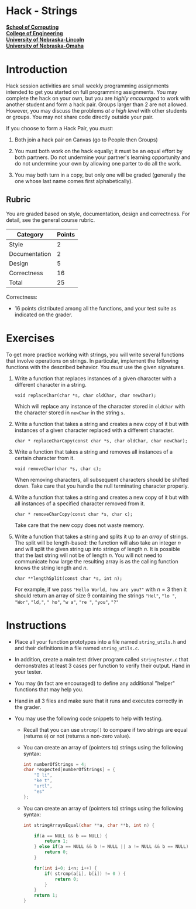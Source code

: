 # Hack - Strings
**[School of Computing](https://computing.unl.edu/)**  
**[College of Engineering](https://engineering.unl.edu/)**  
**[University of Nebraska-Lincoln](https://unl.edu)**  
**[University of Nebraska-Omaha](https://http://unomaha.edu/)**  

# Introduction

Hack session activities are small weekly programming assignments
intended to get you started on full programming assignments. You may
complete the hack on your own, but you are *highly encouraged* to work
with another student and form a hack pair. Groups larger than 2 are not
allowed. However, you may discuss the problems *at a high level* with
other students or groups. You may not share code directly outside your
pair.

If you choose to form a Hack Pair, you *must*:

1.  Both join a hack pair on Canvas (go to People then Groups)

2.  You must both work on the hack equally; it must be an equal effort
    by both partners. Do not undermine your partner's learning
    opportunity and do not undermine your own by allowing one parter to
    do all the work.

3.  You may both turn in a copy, but only one will be graded (generally
    the one whose last name comes first alphabetically).

## Rubric

You are graded based on style, documentation, design and correctness.
For detail, see the general course rubric.

| Category      | Points |
|---------------|--------|
| Style         | 2      |
| Documentation | 2      |
| Design        | 5      |
| Correctness   | 16     |
| Total         | 25     |

Correctness:

-   16 points distributed among all the functions, and your test suite as
    indicated on the grader.

# Exercises

To get more practice working with strings, you will write several
functions that involve operations on strings. In particular, implement
the following functions with the described behavior. You *must* use the
given signatures.

1.  Write a function that replaces instances of a given character with a
    different character in a string.

    `void replaceChar(char *s, char oldChar, char newChar);`

    Which will replace any instance of the character stored in
    `oldChar` with the character stored in `newChar` in the
    string `s`.

2.  Write a function that takes a string and creates a new copy of it
    but with instances of a given character replaced with a different
    character.

    `char * replaceCharCopy(const char *s, char oldChar, char newChar);`

3.  Write a function that takes a string and removes all instances of a
    certain character from it.

    `void removeChar(char *s, char c);`

    When removing characters, all subsequent characters should be
    shifted down. Take care that you handle the null terminating
    character properly.

4.  Write a function that takes a string and creates a new copy of it
    but with all instances of a specified character removed from it.

    `char * removeCharCopy(const char *s, char c);`

    Take care that the new copy does not waste memory.

5.  Write a function that takes a string and splits it up to an *array*
    of strings. The split will be length-based: the function will also
    take an integer $n$ and will split the given string up into strings
    of length $n$. It is possible that the last string will not be of
    length $n$. You will not need to communicate how large the resulting
    array is as the calling function knows the string length and $n$.

    `char **lengthSplit(const char *s, int n);`

    For example, if we pass `"Hello World, how are you?"` with $n = 3$
    then it should return
    an array of size 9 containing the strings `"Hel"`, `"lo "`,
    `"Wor"`, `"ld,"`, `" ho"`, `"w a"`, `"re "`,
    `"you"`, `"?"`

# Instructions

-   Place all your function prototypes into a file named
    `string_utils.h` and and their definitions in a file named
    `string_utils.c`.

-   In addition, create a main test driver program called
    `stringTester.c` that demonstrates at least 3 cases per
    function to verify their output. Hand in your tester.

-   You may (in fact are encouraged) to define any additional "helper"
    functions that may help you.

-   Hand in all 3 files and make sure that it runs and executes
    correctly in the grader.

-   You may use the following code snippets to help with testing.

    - Recall that you can use `strcmp()` to compare if two strings
      are equal (returns `0`) or not (returns a non-zero value).

    - You can create an array of (pointers to) strings using the
      following syntax:

      ```c
      int numberOfStrings = 4;
      char *expected[numberOfStrings] = {
          "I li",
          "ke t",
          "urtl",
          "es"
      };
      ```

    - You can create an array of (pointers to) strings using the
      following syntax:

      ```c
      int stringArraysEqual(char **a, char **b, int n) {

          if(a == NULL && b == NULL) {
              return 1;
          } else if(a == NULL && b != NULL || a != NULL && b == NULL) {
              return 0;
          }

          for(int i=0; i<n; i++) {
              if( strcmp(a[i], b[i]) != 0 ) {
                  return 0;
              }
          }
          return 1;
      }      
      ```
